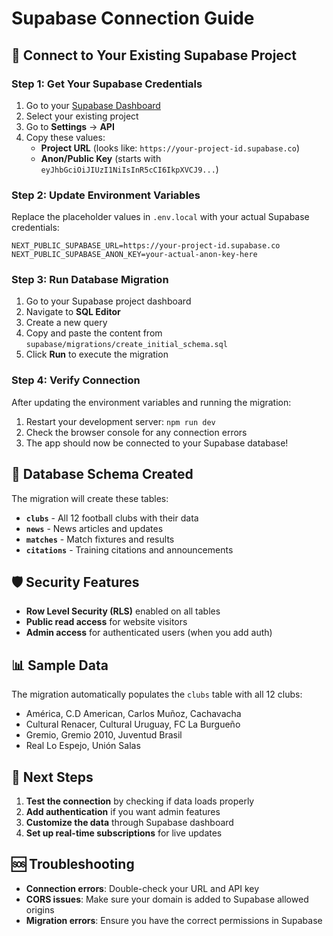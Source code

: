 # Supabase Connection Guide

## 🚀 Connect to Your Existing Supabase Project

### Step 1: Get Your Supabase Credentials
1. Go to your [Supabase Dashboard](https://supabase.com/dashboard)
2. Select your existing project
3. Go to **Settings** → **API**
4. Copy these values:
   - **Project URL** (looks like: `https://your-project-id.supabase.co`)
   - **Anon/Public Key** (starts with `eyJhbGciOiJIUzI1NiIsInR5cCI6IkpXVCJ9...`)

### Step 2: Update Environment Variables
Replace the placeholder values in `.env.local` with your actual Supabase credentials:

```env
NEXT_PUBLIC_SUPABASE_URL=https://your-project-id.supabase.co
NEXT_PUBLIC_SUPABASE_ANON_KEY=your-actual-anon-key-here
```

### Step 3: Run Database Migration
1. Go to your Supabase project dashboard
2. Navigate to **SQL Editor**
3. Create a new query
4. Copy and paste the content from `supabase/migrations/create_initial_schema.sql`
5. Click **Run** to execute the migration

### Step 4: Verify Connection
After updating the environment variables and running the migration:
1. Restart your development server: `npm run dev`
2. Check the browser console for any connection errors
3. The app should now be connected to your Supabase database!

## 🔧 Database Schema Created

The migration will create these tables:
- **`clubs`** - All 12 football clubs with their data
- **`news`** - News articles and updates  
- **`matches`** - Match fixtures and results
- **`citations`** - Training citations and announcements

## 🛡️ Security Features
- **Row Level Security (RLS)** enabled on all tables
- **Public read access** for website visitors
- **Admin access** for authenticated users (when you add auth)

## 📊 Sample Data
The migration automatically populates the `clubs` table with all 12 clubs:
- América, C.D American, Carlos Muñoz, Cachavacha
- Cultural Renacer, Cultural Uruguay, FC La Burgueño
- Gremio, Gremio 2010, Juventud Brasil
- Real Lo Espejo, Unión Salas

## 🔄 Next Steps
1. **Test the connection** by checking if data loads properly
2. **Add authentication** if you want admin features
3. **Customize the data** through Supabase dashboard
4. **Set up real-time subscriptions** for live updates

## 🆘 Troubleshooting
- **Connection errors**: Double-check your URL and API key
- **CORS issues**: Make sure your domain is added to Supabase allowed origins
- **Migration errors**: Ensure you have the correct permissions in Supabase